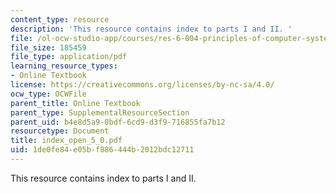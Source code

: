 ```yaml
---
content_type: resource
description: 'This resource contains index to parts I and II. '
file: /ol-ocw-studio-app/courses/res-6-004-principles-of-computer-system-design-an-introduction-spring-2009/1de0fe84e05bf886444b2012bdc12711_index_open_5_0.pdf
file_size: 185459
file_type: application/pdf
learning_resource_types:
- Online Textbook
license: https://creativecommons.org/licenses/by-nc-sa/4.0/
ocw_type: OCWFile
parent_title: Online Textbook
parent_type: SupplementalResourceSection
parent_uid: b4e8d5a9-0bdf-6cd9-d3f9-716855fa7b12
resourcetype: Document
title: index_open_5_0.pdf
uid: 1de0fe84-e05b-f886-444b-2012bdc12711
---
```

This resource contains index to parts I and II. 